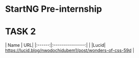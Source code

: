 # StartNG Pre-internship

# TASK 2 

| Name |  URL|
|:------:|:----------------:|                |
|Lucid| https://lucid.blog/nwodochidubem1/post/wonders-of-css-59d      |
